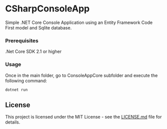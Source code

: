 # CSharpConsoleApp
Simple .NET Core Console Application using an Entity Framework Code First model and Sqlite database.

### Prerequisites

.Net Core SDK 2.1 or higher

### Usage

Once in the main folder, go to ConsoleAppCore subfolder and execute the following command:

```
dotnet run
```

## License

This project is licensed under the MIT License - see the [LICENSE.md](https://github.com/scanet9/CSharpConsoleApp/blob/master/LICENSE) file for details.
